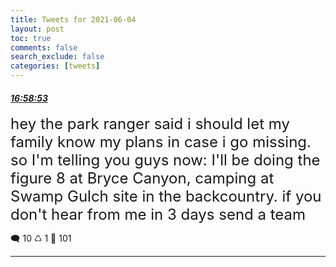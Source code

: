 ```yaml
---
title: Tweets for 2021-06-04
layout: post
toc: true
comments: false
search_exclude: false
categories: [tweets]
---
```



#### <a href = "https://twitter.com/deepfates/status/1400950210344357890">*16:58:53*</a>

<font size="5">hey the park ranger said i should let my family know my plans in case i go missing. so I'm telling you guys now: I'll be doing the figure 8 at Bryce Canyon, camping at Swamp Gulch site in the backcountry.  if you don't hear from me in 3 days send a team</font>



🗨️ 10 ♺ 1 🤍  101   

---
    
            
